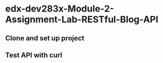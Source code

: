 # edx-dev283x-Module-2-Assignment-Lab-RESTful-Blog-API

## Clone and set up project

## Test API with curl
